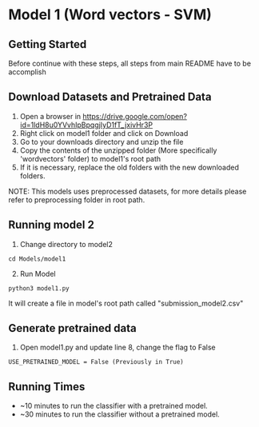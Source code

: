 # Model 1 (Word vectors - SVM)

## Getting Started

Before continue with these steps, all steps from main README have to be accomplish
        
## Download Datasets and Pretrained Data

1. Open a browser in https://drive.google.com/open?id=1ldH8u0YVvhIpBpqgjIyD1fT_jxivHr3P
2. Right click on model1 folder and click on Download
3. Go to your downloads directory and unzip the file
4. Copy the contents of the unzipped folder (More specifically 'wordvectors' folder) to model1's root path
5. If it is necessary, replace the old folders with the new downloaded folders.

NOTE: This models uses preprocessed datasets, for more details please refer to preprocessing folder in root path.

## Running model 2

1. Change directory to model2

```
cd Models/model1
```

2. Run Model

```
python3 model1.py
```

It will create a file in model's root path called "submission_model2.csv"

## Generate pretrained data

1. Open model1.py and update line 8, change the flag to False

```
USE_PRETRAINED_MODEL = False (Previously in True)
```

## Running Times

* ~10 minutes to run the classifier with a pretrained model.
* ~30 minutes to run the classifier without a pretrained model.